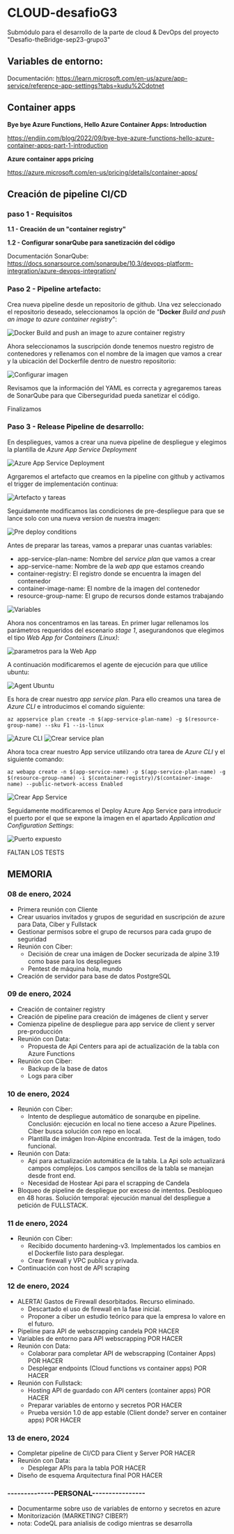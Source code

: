 # CLOUD-desafioG3
Submódulo para el desarrollo de la parte de cloud &amp; DevOps del proyecto "Desafio-theBridge-sep23-grupo3"

## Variables de entorno:

Documentación: https://learn.microsoft.com/en-us/azure/app-service/reference-app-settings?tabs=kudu%2Cdotnet

## Container apps

**Bye bye Azure Functions, Hello Azure Container Apps: Introduction**

https://endjin.com/blog/2022/09/bye-bye-azure-functions-hello-azure-container-apps-part-1-introduction

**Azure container apps pricing**

https://azure.microsoft.com/en-us/pricing/details/container-apps/

## Creación de pipeline CI/CD

### paso 1 - Requisitos

**1.1 - Creación de un "container registry"**

**1.2 - Configurar sonarQube para sanetización del código**

Documentación SonarQube: https://docs.sonarsource.com/sonarqube/10.3/devops-platform-integration/azure-devops-integration/

### Paso 2 - Pipeline artefacto:

Crea nueva pipeline desde un repositorio de github. Una vez seleccionado el repositorio deseado, seleccionamos la opción de "**Docker** *Build and push an image to azure container registry*":

![Docker Build and push an image to azure container registry](img/Screenshot_1-Pipeline-github-01.png)

Ahora seleccionamos la suscripción donde tenemos nuestro registro de contenedores y rellenamos con el nombre de la imagen que vamos a crear y la ubicación del Dockerfile dentro de nuestro repositorio:

![Configurar imagen](img/Screenshot_2-Pipeline-github-02.png)

 Revisamos que la información del YAML es correcta y agregaremos tareas de SonarQube para que Ciberseguridad pueda sanetizar el código.



Finalizamos

### Paso 3 - Release Pipeline de desarrollo:

En despliegues, vamos a crear una nueva pipeline de despliegue y elegimos la plantilla de *Azure App Service Deployment*

![Azure App Service Deployment](img/Screenshot_3-Pipeline-dev-01.png)

Agrgaremos el artefacto que creamos en la pipeline con github y activamos el trigger de implementación continua:

![Artefacto y tareas](img/Screenshot_4-Pipeline-dev-02.png)

Seguidamente modificamos las condiciones de pre-despliegue para que se lance solo con una nueva version de nuestra imagen:

![Pre deploy conditions](img/Screenshot_5-Pipeline-dev-03.png)

Antes de preparar las tareas, vamos a preparar unas cuantas variables:

- app-service-plan-name: Nombre del *service plan* que vamos a crear
- app-service-name: Nombre de la *web app* que estamos creando
- container-registry: El registro donde se encuentra la imagen del contenedor
- container-image-name: El nombre de la imagen del contenedor
- resource-group-name: El grupo de recursos donde estamos trabajando

![Variables](img/Screenshot_6-Pipeline-dev-variables.png)

Ahora nos concentramos en las tareas. En primer lugar rellenamos los parámetros requeridos del escenario *stage 1*, asegurandonos que elegimos el tipo *Web App for Containers (Linux)*:

![parametros para la Web App](img/Screenshot_7-Pipeline-dev-tasks-01.png)

A continuación modificaremos el agente de ejecución para que utilice ubuntu:

![Agent Ubuntu](img/Screenshot_8-Pipeline-dev-tasks-02.png)

Es hora de crear nuestro *app service plan*. Para ello creamos una tarea de *Azure CLI* e introducimos el comando siguiente:

```
az appservice plan create -n $(app-service-plan-name) -g $(resource-group-name) --sku F1 --is-linux
```

![Azure CLI](img/Screenshot_9-Pipeline-dev-tasks-03.png)
![Crear service plan](img/Screenshot_10-Pipeline-dev-tasks-04.png)

Ahora toca crear nuestro App service utilizando otra tarea de *Azure CLI* y el siguiente comando:

```
az webapp create -n $(app-service-name) -p $(app-service-plan-name) -g $(resource-group-name) -i $(container-registry)/$(container-image-name) --public-network-access Enabled
```

![Crear App Service](img/Screenshot_11-Pipeline-dev-tasks-05.png)

Seguidamente modificaremos el Deploy Azure App Service para introducir el puerto por el que se expone la imagen en el apartado *Application and Configuration Settings*:

![Puerto expuesto](img/Screenshot_12-Pipeline-dev-tasks-06.png)

FALTAN LOS TESTS

## MEMORIA

### 08 de enero, 2024

- Primera reunión con Cliente
- Crear usuarios invitados y grupos de seguridad en suscripción de azure para Data, Ciber y Fullstack
- Gestionar permisos sobre el grupo de recursos para cada grupo de seguridad
- Reunión con Ciber: 
    - Decisión de crear una imágen de Docker securizada de alpine 3.19 como base para los despliegues
    - Pentest de máquina hola, mundo
- Creación de servidor para base de datos PostgreSQL

### 09 de enero, 2024

- Creación de container registry
- Creación de pipeline para creación de imágenes de client y server
- Comienza pipeline de despliegue para app service de client y server pre-producción
- Reunión con Data:
    - Propuesta de Api Centers para api de actualización de la tabla con Azure Functions
- Reunión con Ciber:
    - Backup de la base de datos
    - Logs para ciber

### 10 de enero, 2024

- Reunión con Ciber:
    - Intento de despliegue automático de sonarqube en pipeline. Conclusión: ejecución en local no tiene acceso a Azure Pipelines. Ciber busca solución con repo en local.
    - Plantilla de imágen Iron-Alpine encontrada. Test de la imágen, todo funcional.
- Reunión con Data:
    - Api para actualización automática de la tabla. La Api solo actualizará campos complejos. Los campos sencillos de la tabla se manejan desde front end.
    - Necesidad de Hostear Api para el scrapping de Candela
- Bloqueo de pipeline de despliegue por exceso de intentos. Desbloqueo en 48 horas. Solución temporal: ejecución manual del despliegue a petición de FULLSTACK.


### 11 de enero, 2024

- Reunión con Ciber:
    - Recibido documento hardening-v3. Implementados los cambios en el Dockerfile listo para desplegar.
    - Crear firewall y VPC publica y privada.
- Continuación con host de API scraping

### 12 de enero, 2024

- ALERTA! Gastos de Firewall desorbitados. Recurso eliminado.
    - Descartado el uso de firewall en la fase inicial.
    - Proponer a ciber un estudio teórico para que la empresa lo valore en el futuro.
- Pipeline para API de webscrapping candela                                                                         POR HACER
- Variables de entorno para API webscrapping                                                                        POR HACER
- Reunión con Data:
    - Colaborar para completar API de webscrapping (Container Apps)                                                 POR HACER
    - Desplegar endpoints (Cloud functions vs container apps)                                                       POR HACER
- Reunión con Fullstack:
    - Hosting API de guardado con API centers (container apps)                                                      POR HACER
    - Preparar variables de entorno y secretos                                                                      POR HACER
    - Prueba versión 1.0 de app estable (Client donde? server en container apps)                                    POR HACER

### 13 de enero, 2024

- Completar pipeline de CI/CD para Client y Server                                                                  POR HACER
- Reunión con Data:
    - Desplegar APIs para la tabla                                                                                  POR HACER
- Diseño de esquema Arquitectura final                                                                              POR HACER


### --------------PERSONAL----------------
- Documentarme sobre uso de variables de entorno y secretos en azure
- Monitorización (MARKETING? CIBER?)
- nota: CodeQL para anialisis de codigo mientras se desarrolla